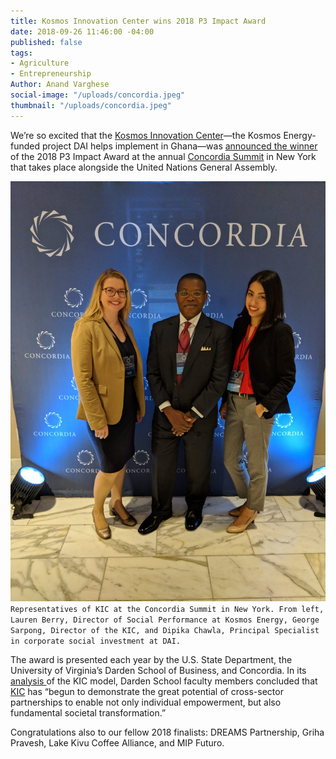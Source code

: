 ```yaml
---
title: Kosmos Innovation Center wins 2018 P3 Impact Award
date: 2018-09-26 11:46:00 -04:00
published: false
tags:
- Agriculture
- Entrepreneurship
Author: Anand Varghese
social-image: "/uploads/concordia.jpeg"
thumbnail: "/uploads/concordia.jpeg"
---
```


We’re so excited that the [Kosmos Innovation Center](https://www.dai.com/our-work/projects/ghana-kosmos-innovation-center-kic)—the Kosmos Energy-funded project DAI helps implement in Ghana—was [announced the winner](https://www.state.gov/r/pa/prs/ps/2018/09/286218.htm) of the 2018 P3 Impact Award at the annual [Concordia Summit](https://www.concordia.net/annualsummit/2018annualsummit/) in New York that takes place alongside the United Nations General Assembly.

<!--more-->

![concordia.jpeg](/uploads/concordia.jpeg)`Representatives of KIC at the Concordia Summit in New York. From left, Lauren Berry, Director of Social Performance at Kosmos Energy, George Sarpong, Director of the KIC, and Dipika Chawla, Principal Specialist in corporate social investment at DAI.`

The award is presented each year by the U.S. State Department, the University of Virginia’s Darden School of Business, and Concordia. In its [analysis ](https://ideas.darden.virginia.edu/2018/09/kosmos-innovation-center-a-p3-partnership/) of the KIC model, Darden School faculty members concluded that [KIC](https://dai-global-digital.com/catalyzing-ghanas-growing-agritech-ecosystem.html) has “begun to demonstrate the great potential of cross-sector partnerships to enable not only individual empowerment, but also fundamental societal transformation.” 

Congratulations also to our fellow 2018 finalists: DREAMS Partnership, Griha Pravesh, Lake Kivu Coffee Alliance, and MIP Futuro.